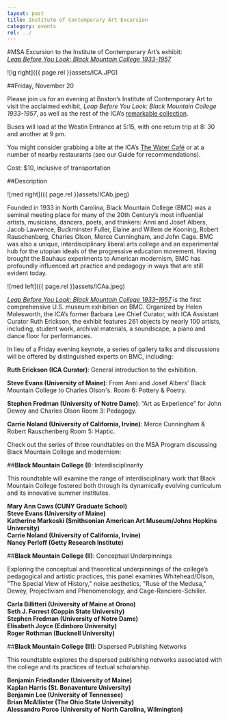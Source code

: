 ```yaml
---
layout: post
title: Institute of Contemporary Art Excursion
category: events
rel: ../
---
```


#MSA Excursion to the Institute of Contemporary Art’s exhibit:<br>*[Leap Before You Look: Black Mountain College 1933-1957](http://www.icaboston.org/bmc)*

![lg right]({{ page.rel }}assets/ICA.JPG)
##Friday, November 20

Please join us for an evening at Boston’s Institute of Contemporary Art to visit the acclaimed exhibit, *Leap Before You Look: Black Mountain College 1933-1957*, as well as the rest of the ICA’s [remarkable collection](http://www.icaboston.org/bmc).

Buses will load at the Westin Entrance at 5:15, with one return trip at 8: 30 and another at 9 pm. 

You might consider grabbing a bite at the ICA’s [The Water Café](http://www.icaboston.org/visit/water-cafe/) or at a number of nearby restaurants (see our Guide for recommendations).  Cost: $10, inclusive of transportation
##Description

![med right]({{ page.rel }}assets/ICAb.jpeg)

Founded in 1933 in North Carolina, Black Mountain College (BMC) was a seminal meeting place for many of the 20th Century’s most influential artists, musicians, dancers, poets, and thinkers: Anni and Josef Albers, Jacob Lawrence, Buckminster Fuller, Elaine and Willem de Kooning, Robert Rauschenberg, Charles Olson, Merce Cunningham, and John Cage. BMC was also a unique, interdisciplinary liberal arts college and an experimental hub for the utopian ideals of the progressive education movement. Having brought the Bauhaus experiments to American modernism, BMC has profoundly influenced art practice and pedagogy in ways that are still evident today.

![med left]({{ page.rel }}assets/ICAa.jpeg)
*[Leap Before You Look: Black Mountain College 1933–1957](http://www.icaboston.org/bmc)* is the first comprehensive U.S. museum exhibition on BMC. Organized by Helen Molesworth, the ICA’s former Barbara Lee Chief Curator, with ICA Assistant Curator Ruth Erickson, the exhibit features 261 objects by nearly 100 artists, including, student work, archival materials, a soundscape, a piano and dance floor for performances.  In lieu of a Friday evening keynote, a series of gallery talks and discussions will be offered by distinguished experts on BMC, including:**Ruth Erickson (ICA Curator)**: General introduction to the exhibition. **Steve Evans (University of Maine)**: From Anni and Josef Albers’ Black Mountain College to Charles Olson's.Room 6: Pottery & Poetry. **Stephen Fredman (University of Notre Dame)**: “Art as Experience” for John Dewey and Charles Olson Room 3: Pedagogy.**Carrie Noland (University of California, Irvine)**: Merce Cunningham & Robert Rauschenberg Room 5: Haptic.Check out the series of three roundtables on the MSA Program discussing Black Mountain College and modernism:##**Black Mountain College (I)**: Interdisciplinarity
This roundtable will examine the range of interdisciplinary work that Black Mountain College fostered both through its dynamically evolving curriculum and its innovative summer institutes.**Mary Ann Caws (CUNY Graduate School)**<br>**Steve Evans (University of Maine)**<br>**Katherine Markoski (Smithsonian American Art Museum/Johns Hopkins University)**<br>**Carrie Noland (University of California, Irvine)**<br>**Nancy Perloff (Getty Research Institute)**<br>##**Black Mountain College (II)**: Conceptual UnderpinningsExploring the conceptual and theoretical underpinnings of the college’s pedagogical and artistic practices, this panel examines Whitehead/Olson, "The Special View of History," noise aesthetics, "Ruse of the Medusa," Dewey, Projectivism and Phenomenology, and Cage-Ranciere-Schiller.**Carla Billitteri (University of Maine at Orono)**<br>**Seth J. Forrest (Coppin State University)**<br>**Stephen Fredman (University of Notre Dame)**<br>**Elisabeth Joyce (Edinboro University)** <br>**Roger Rothman (Bucknell University)**<br>##**Black Mountain College (III)**: Dispersed Publishing NetworksThis roundtable explores the dispersed publishing networks associated with the college and its practices of textual scholarship. **Benjamin Friedlander (University of Maine)**<br>**Kaplan Harris (St. Bonaventure University)**<br>
**Benjamin Lee (University of Tennessee)**<br>
**Brian McAllister (The Ohio State University)**<br>
**Alessandro Porco (University of North Carolina, Wilmington)**<br>